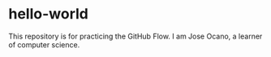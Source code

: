 # hello-world
This repository is for practicing the GitHub Flow.
I am Jose Ocano, a learner of computer science.
